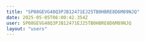 ```yaml
---
title: "SP08GEVG48Q3PJB12471EJ25TB0HBRE8D6M89NJQ"
date: 2025-05-05T06:00:42.354Z
user: SP08GEVG48Q3PJB12471EJ25TB0HBRE8D6M89NJQ
layout: "users"
---
```

    